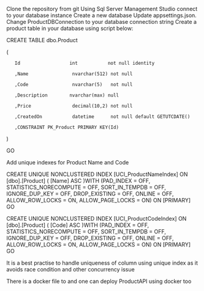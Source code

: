 Clone the repository from git
Using Sql Server Management Studio connect to your database instance
Create a new database 
Update appsettings.json. Change ProductDBConnection to your database connection string
Create a product table in your database using script below:

CREATE TABLE dbo.Product

(

       Id                  int           not null identity

       ,Name                nvarchar(512) not null

       ,Code                nvarchar(5)   not null

       ,Description        nvarchar(max) null

       ,Price               decimal(10,2) not null

       ,CreatedOn           datetime      not null default GETUTCDATE()

       ,CONSTRAINT PK_Product PRIMARY KEY(Id)

)

GO

Add unique indexes for Product Name and Code

CREATE UNIQUE NONCLUSTERED INDEX [UCI_ProductNameIndex] ON [dbo].[Product]
(
	[Name] ASC
)WITH (PAD_INDEX = OFF, STATISTICS_NORECOMPUTE = OFF, SORT_IN_TEMPDB = OFF, IGNORE_DUP_KEY = OFF, DROP_EXISTING = OFF, ONLINE = OFF, ALLOW_ROW_LOCKS = ON, ALLOW_PAGE_LOCKS = ON) ON [PRIMARY]
GO


CREATE UNIQUE NONCLUSTERED INDEX [UCI_ProductCodeIndex] ON [dbo].[Product]
(
	[Code] ASC
)WITH (PAD_INDEX = OFF, STATISTICS_NORECOMPUTE = OFF, SORT_IN_TEMPDB = OFF, IGNORE_DUP_KEY = OFF, DROP_EXISTING = OFF, ONLINE = OFF, ALLOW_ROW_LOCKS = ON, ALLOW_PAGE_LOCKS = ON) ON [PRIMARY]
GO

It is a best practise to handle uniqueness of column using unique index as it avoids race condition and other concurrency issue

There is a docker file to and one can deploy ProductAPI using docker too
